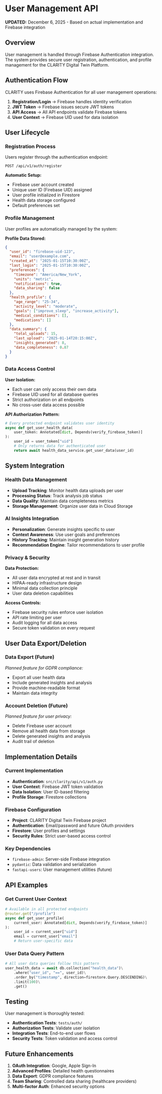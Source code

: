 # User Management API

**UPDATED:** December 6, 2025 - Based on actual implementation and Firebase integration

## Overview

User management is handled through Firebase Authentication integration. The system provides secure user registration, authentication, and profile management for the CLARITY Digital Twin Platform.

## Authentication Flow

CLARITY uses Firebase Authentication for all user management operations:

1. **Registration/Login** → Firebase handles identity verification
2. **JWT Token** → Firebase issues secure JWT tokens
3. **API Access** → All API endpoints validate Firebase tokens
4. **User Context** → Firebase UID used for data isolation

## User Lifecycle

### Registration Process

Users register through the authentication endpoint:

```http
POST /api/v1/auth/register
```

**Automatic Setup:**

- Firebase user account created
- Unique user ID (Firebase UID) assigned
- User profile initialized in Firestore
- Health data storage configured
- Default preferences set

### Profile Management

User profiles are automatically managed by the system:

**Profile Data Stored:**

```json
{
  "user_id": "firebase-uid-123",
  "email": "user@example.com",
  "created_at": "2025-01-15T10:30:00Z",
  "last_login": "2025-01-15T10:30:00Z",
  "preferences": {
    "timezone": "America/New_York",
    "units": "metric",
    "notifications": true,
    "data_sharing": false
  },
  "health_profile": {
    "age_range": "25-34",
    "activity_level": "moderate",
    "goals": ["improve_sleep", "increase_activity"],
    "medical_conditions": [],
    "medications": []
  },
  "data_summary": {
    "total_uploads": 15,
    "last_upload": "2025-01-14T20:15:00Z",
    "insights_generated": 8,
    "data_completeness": 0.87
  }
}
```

### Data Access Control

**User Isolation:**

- Each user can only access their own data
- Firebase UID used for all database queries
- Strict authorization on all endpoints
- No cross-user data access possible

**API Authorization Pattern:**

```python
# Every protected endpoint validates user identity
async def get_user_health_data(
    user_token: Annotated[dict, Depends(verify_firebase_token)]
):
    user_id = user_token["uid"]
    # Only returns data for authenticated user
    return await health_data_service.get_user_data(user_id)
```

## System Integration

### Health Data Management

- **Upload Tracking**: Monitor health data uploads per user
- **Processing Status**: Track analysis job status
- **Data Quality**: Maintain data completeness metrics
- **Storage Management**: Organize user data in Cloud Storage

### AI Insights Integration

- **Personalization**: Generate insights specific to user
- **Context Awareness**: Use user goals and preferences
- **History Tracking**: Maintain insight generation history
- **Recommendation Engine**: Tailor recommendations to user profile

### Privacy & Security

**Data Protection:**

- All user data encrypted at rest and in transit
- HIPAA-ready infrastructure design
- Minimal data collection principle
- User data deletion capabilities

**Access Controls:**

- Firebase security rules enforce user isolation
- API rate limiting per user
- Audit logging for all data access
- Secure token validation on every request

## User Data Export/Deletion

### Data Export (Future)

*Planned feature for GDPR compliance:*

- Export all user health data
- Include generated insights and analysis
- Provide machine-readable format
- Maintain data integrity

### Account Deletion (Future)

*Planned feature for user privacy:*

- Delete Firebase user account
- Remove all health data from storage
- Delete generated insights and analysis
- Audit trail of deletion

## Implementation Details

### Current Implementation

- **Authentication**: `src/clarity/api/v1/auth.py`
- **User Context**: Firebase JWT token validation
- **Data Isolation**: User ID-based filtering
- **Profile Storage**: Firestore collections

### Firebase Configuration

- **Project**: CLARITY Digital Twin Firebase project
- **Authentication**: Email/password and future OAuth providers
- **Firestore**: User profiles and settings
- **Security Rules**: Strict user-based access control

### Key Dependencies

- `firebase-admin`: Server-side Firebase integration
- `pydantic`: Data validation and serialization
- `fastapi-users`: User management utilities (future)

## API Examples

### Get Current User Context

```python
# Available in all protected endpoints
@router.get("/profile")
async def get_user_profile(
    current_user: Annotated[dict, Depends(verify_firebase_token)]
):
    user_id = current_user["uid"]
    email = current_user["email"]
    # Return user-specific data
```

### User Data Query Pattern

```python
# All user data queries follow this pattern
user_health_data = await db.collection("health_data")\
    .where("user_id", "==", user_id)\
    .order_by("timestamp", direction=firestore.Query.DESCENDING)\
    .limit(100)\
    .get()
```

## Testing

User management is thoroughly tested:

- **Authentication Tests**: `tests/auth/`
- **Authorization Tests**: Validate user isolation
- **Integration Tests**: End-to-end user flows
- **Security Tests**: Token validation and access control

## Future Enhancements

1. **OAuth Integration**: Google, Apple Sign-In
2. **Advanced Profiles**: Detailed health questionnaires
3. **Data Export**: GDPR compliance features
4. **Team Sharing**: Controlled data sharing (healthcare providers)
5. **Multi-factor Auth**: Enhanced security options
